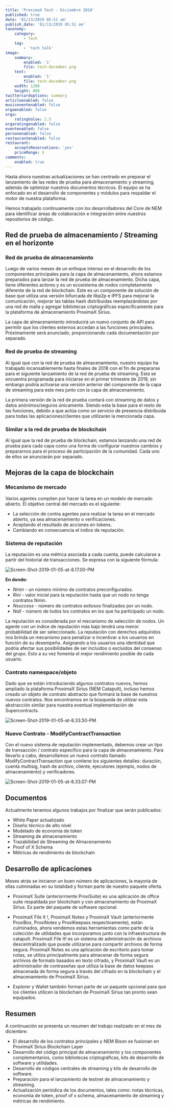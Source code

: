 ```yaml
---
title: 'ProximaX Tech - Diciembre 2018'
published: true
date: '01/13/2019 05:51 am'
publish_date: '01/13/2019 05:51 am'
taxonomy:
    category:
        - Tech
    tag:
        - 'tech talk'
image:
    summary:
        enabled: '1'
        file: tech-december.png
    text:
        enabled: '1'
        file: tech-december.png
    width: 1200
    height: 800
twittercardoptions: summary
articleenabled: false
musiceventenabled: false
orgaenabled: false
orga:
    ratingValue: 2.5
orgaratingenabled: false
eventenabled: false
personenabled: false
restaurantenabled: false
restaurant:
    acceptsReservations: 'yes'
    priceRange: $
comments:
    enabled: true
---
```


Hasta ahora nuestras actualizaciones se han centrado en preparar el lanzamiento de las redes de prueba para almacenamiento y streaming, además de optimizar nuestros documentos técnicos. El equipo se ha enfocado en el desarrollo de componentes y módulos para respaldar el motor de nuestra plataforma.

Hemos trabajado continuamente con los desarrolladores del Core de NEM para identificar áreas de colaboración e integración entre nuestros repositorios de código.

## Red de prueba de almacenamiento / Streaming en el horizonte

### Red de prueba de almacenamiento
Luego de varios meses de un enfoque intenso en el desarrollo de los componentes principales para la capa de almacenamiento, ahora estamos preparados para lanzar la red de prueba de almacenamiento. Dicha capa, tiene diferentes actores y es un ecosistema de nodos completamente diferente de la red de blockchain. Este es un componente de solución de base que utiliza una versión bifurcada de libp2p e IPFS para mejorar la comunicación, mejorar las tablas hash distribuidas reemplazándolas por una red de malla y agregar bibliotecas criptográficas específicamente para la plataforma de almacenamiento ProximaX Sirius.

La capa de almacenamiento introducirá un nuevo conjunto de API para permitir que los clientes externos accedan a las funciones principales. Próximamente será anunciado, proporcionando cada documentación por separado.

### Red de prueba de streaming 
Al igual que con la red de prueba de almacenamiento, nuestro equipo ha trabajado incansablemente hasta finales de 2018 con el fin de prepararse para el siguiente lanzamiento de la red de prueba de streaming. Esta se encuentra programada para iniciarse en el primer trimestre de 2019, sin embargo podría activarse una versión anterior del componente de la capa de streaming para este mes junto con la capa de almacenamiento.

La primera versión de la red de prueba contará con streaming de datos y datos anónimos/seguros únicamente. Siendo esta la base para el resto de las funciones, debido a que actúa como un servicio de presencia distribuida para todas las aplicaciones/clientes que utilizarán la mencionada capa.


### Similar a la red de prueba de blockchain
Al igual que la red de prueba de blockchain, estamos lanzando una red de prueba para cada capa como una forma de configurar nuestros cambios y prepararnos para el proceso de participación de la comunidad. Cada  uno de ellos se anunciarán por separado.

## Mejoras de la capa de blockchain

### Mecanismo de mercado

Varios agentes compiten por hacer la tarea en un modelo de mercado abierto. El objetivo central del mercado es el siguiente:

+ La selección de contra agentes para realizar la tarea en el mercado abierto, ya sea almacenamiento o verificaciones.
+ Aceptando el resultado de acciones en tokens.
+ Cambiando en consecuencia el índice de reputación.


### Sistema de reputación
La reputación es una métrica asociada a cada cuenta, puede calcularse a partir del historial de transacciones. Se expresa con la siguiente fórmula:
  
![Screen-Shot-2019-01-05-at-8.17.00-PM](/content/images/2019/01/Screen-Shot-2019-01-05-at-8.17.00-PM.png)
 
**En donde:**

+ *Nmin* - un número mínimo de contratos preconfigurados.
+ *Rini* - valor inicial para la reputación hasta que un nodo no tenga contratos Nmin.
+ *Nsuccess* - número de contratos exitosos finalizados por un nodo.
+ *Nall* - número de todos los contratos en los que ha participado un nodo.

La reputación es considerada por el mecanismo de selección de nodos. Un agente con un índice de reputación más bajo tendrá una menor probabilidad de ser seleccionado. La reputación con derechos adquiridos nos brinda un mecanismo para penalizar e incentivar a los usuarios en función de su desempeño. Asignando a los usuarios una identidad que podría afectar sus posibilidades de ser incluidos o excluidos del consenso del grupo. Esto a su vez fomenta el mejor rendimiento posible de cada usuario.

### Contrato namespace/objeto
Dado que se están introduciendo algunos contratos nuevos, hemos ampliado la plataforma ProximaX Sirius (NEM Catapult), incluso hemos creado un objeto de contrato abstracto que formará la base de nuestros nuevos contratos. Nos encontramos en la búsqueda de utilizar esta abstracción similar para nuestra eventual implementación de Supercontracts.

![Screen-Shot-2019-01-05-at-8.33.50-PM](/content/images/2019/01/Screen-Shot-2019-01-05-at-8.33.50-PM.png)

### Nuevo Contrato - ModifyContractTransaction
Con el nuevo sistema de reputación implementado, debemos crear un tipo de transacción / contrato específico para la capa de almacenamiento. Para llevarlo a cabo, desarrollamos un nuevo contrato llamado ModifyContractTransaction que contiene los siguientes detalles: duración, cuenta multisig, hash de archivo, cliente, ejecutores (ejemplo, nodos de almacenamiento) y verificadores.

![Screen-Shot-2019-01-05-at-8.33.07-PM](/content/images/2019/01/Screen-Shot-2019-01-05-at-8.33.07-PM.png)

## Documentos
Actualmente tenemos algunos trabajos por finalizar que serán publicados:

+ White Paper actualizado
+ Diseño técnico de alto nivel
+ Modelado de economía de token
+ Streaming de almacenamiento
+ Trazabilidad de Streaming de Almacenamiento
+ Proof of X Schema
+ Métricas de rendimiento de blockchain

## Desarrollo de aplicaciones
Meses atrás se iniciaron un buen número de aplicaciones, la mayoría de ellas culminadas en su totalidad y forman parte de nuestro paquete oferta.

+ ProximaX Suite (anteriormente ProxiSuite) es una aplicación de office suite respaldada por blockchain y con almacenamiento de ProximaX Sirius. Es parte del paquete de software opcional.

+ ProximaX File It !, ProximaX Notes y ProximaX Vault (anteriormente ProxiBox, ProxiNotes y ProxiKeepass respectivamente), están culminados, ahora vendemos estas herramientas como parte de la colección de utilidades que incorporamos junto con la infraestructura de catapult. ProximaX File It! es un sistema de administración de archivos descentralizado que puede utilizarse para compartir archivos de forma segura. ProximaX Notes es una aplicación de escritorio para tomar notas, se utiliza principalmente para almacenar de forma segura archivos de formato basados en texto cifrado, y ProximaX Vault es un administrador de contraseñas que utiliza la base de datos keepass almacenada de forma segura a través del cifrado en la blockchain y el almacenamiento de ProximaX Sirius. 

+ Explorer y Wallet también forman parte de un paquete opcional para que los clientes utilicen la blockchain de ProximaX Sirius tan pronto sean equipados.


## Resumen
A continuación se presenta un resumen del trabajo  realizado  en el mes de diciembre:

+ El desarrollo de los contratos principales y NEM Bison se fusionan en ProximaX Sirius Blockchain Layer
+ Desarrollo del código principal de almacenamiento y los componentes complementarios, como bibliotecas criptográficas, kits de desarrollo de software y utilidades.
+ Desarrollo de códigos centrales de streaming y kits de desarrollo de software.
+ Preparación para el lanzamiento de testnet de almacenamiento y streaming.
+ Actualización periódica de los documentos, tales como: notas técnicas, economía de token, proof of x schema, almacenamiento de streaming y métricas de rendimiento.